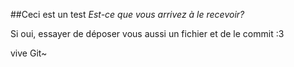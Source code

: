 ##Ceci est un test
*Est-ce que vous arrivez à le recevoir?*

Si oui, essayer de déposer vous aussi un fichier et de le commit :3

vive Git~